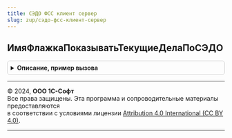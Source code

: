 ```yaml
---
title: СЭДО ФСС клиент сервер
slug: zup/сэдо-фсс-клиент-сервер
---
```



## ИмяФлажкаПоказыватьТекущиеДелаПоСЭДО
<details style="margin: 1em 0; padding: 0.5em; border: 1px solid #ccc; border-radius: 6px;">

<summary style="font-weight: bold; cursor: pointer;">Описание, пример вызова</summary>

```bsl

// Возвращает строку - имя флажка который определяет необходимость открытия формы "ТекущиеДелаПоСЭДО" при запуске.
//   Для переопределения значения флажка необходимо в процедуре ПриДобавленииПараметровРаботыКлиентаПриЗапуске
//   модуля ОбщегоНазначенияПереопределяемый добавить следующий код:
// 		Параметры.Вставить(СЭДОФССКлиентСервер.ИмяФлажкаПоказыватьТекущиеДелаПоСЭДО(), <ЗначениеФлажка>);
//
Функция ИмяФлажкаПоказыватьТекущиеДелаПоСЭДО() Экспорт
```

Пример вызова
```bsl
Результат = СЭДОФССКлиентСервер.ИмяФлажкаПоказыватьТекущиеДелаПоСЭДО() 
```
</details>

---

© 2024, **ООО 1С-Софт**  
Все права защищены. Эта программа и сопроводительные материалы предоставляются  
в соответствии с условиями лицензии [Attribution 4.0 International (CC BY 4.0)](https://creativecommons.org/licenses/by/4.0/legalcode).

---
